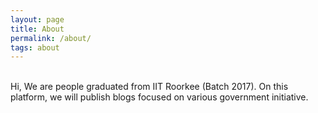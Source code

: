 ```yaml
---
layout: page
title: About
permalink: /about/
tags: about
---
```

<!-- <p align="center"> -->
<!-- <img src="/images/me_1.png" width="200" height = "200" /> -->
<!-- </p> -->
<br />
Hi, We are people graduated from IIT Roorkee (Batch 2017). On this platform, we will publish blogs focused on various government initiative.
